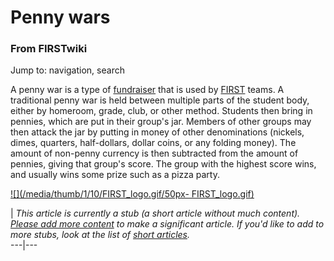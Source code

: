 # Penny wars

### From FIRSTwiki

Jump to: navigation, search

A penny war is a type of [fundraiser](Fundraising "Fundraising" )
that is used by [FIRST](first) teams. A traditional penny
war is held between multiple parts of the student body, either by homeroom,
grade, club, or other method. Students then bring in pennies, which are put in
their group's jar. Members of other groups may then attack the jar by putting
in money of other denominations (nickels, dimes, quarters, half-dollars,
dollar coins, or any folding money). The amount of non-penny currency is then
subtracted from the amount of pennies, giving that group's score. The group
with the highest score wins, and usually wins some prize such as a pizza
party.

[![](/media/thumb/1/10/FIRST_logo.gif/50px-
FIRST_logo.gif)](Image:FIRST_logo.gif "" )

|  _This article is currently a stub (a short article without much content).
[Please add more
content](http://www.firstwiki.net/index.php?title=Penny_wars&action=edit
"http://www.firstwiki.net/index.php?title=Penny_wars&action=edit" ) to make a
significant article. If you'd like to add to more stubs, look at the list of
[short articles](Special:Shortpages "Special:Shortpages" )._  
---|---  
  
